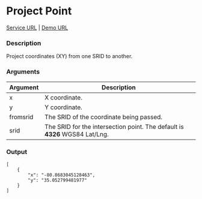 # Project Point
[Service URL](v1/ws_geo_projectpoint.php) |
[Demo URL](v1/ws_geo_projectpoint.php?x=1440901&y=479406&fromsrid=2264)

### Description
Project coordinates (XY) from one SRID to another.

### Arguments
<table class="table table-bordered">
    <thead>
        <tr>
            <th>Argument</th>
            <th>Description</th>
        </tr>
    </thead>
    <tbody>
        <tr>
            <td>x</td>
            <td>X coordinate.</td>
        </tr>
        <tr>
            <td>y</td>
            <td>Y coordinate.</td>
        </tr>
        <tr>
            <td>fromsrid</td>
            <td>The SRID of the coordinate being passed.</td>
        </tr>
         <tr class="success">
            <td>srid</td>
            <td>The SRID for the intersection point. The default is <strong>4326</strong> WGS84 Lat/Lng.</td>
        </tr>
    </tbody>
</table>

### Output
    [
        {
            "x": "-80.8683045128463",
            "y": "35.052799481977"
        }
    ]
